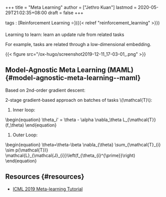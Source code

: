 +++
title = "Meta Learning"
author = ["Jethro Kuan"]
lastmod = 2020-05-29T21:02:35+08:00
draft = false
+++

tags
: [Reinforcement Learning ⭐]({{< relref "reinforcement_learning" >}})

Learning to learn: learn an update rule from related tasks

For example, tasks are related through a low-dimensional embedding.

{{< figure src="/ox-hugo/screenshot2019-12-11_17-03-01_.png" >}}

## Model-Agnostic Meta Learning (MAML) {#model-agnostic-meta-learning--maml}

Based on 2nd-order gradient descent:

2-stage gradient-based approach on batches of tasks \\(\mathcal{T}\\):

1.  Inner loop:

\begin{equation}
\theta_i' = \theta - \alpha \nabla\_\theta L\_{\mathcal{T}}(f\_\theta)
\end{equation}

1.  Outer Loop:

\begin{equation}
\theta=\theta-\beta \nabla\_{\theta} \sum\_{\mathcal{T}\_{i} \sim p(\mathcal{T})} \mathcal{L}\_{\mathcal{J}\_{i}}\left(f\_{\theta\_{i}^{\prime}}\right)
\end{equation}

## Resources {#resources}

- [ICML 2019 Meta-learning Tutorial](https://sites.google.com/view/icml19metalearning)
